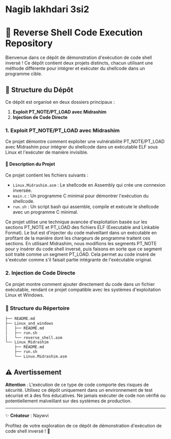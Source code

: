 # Nagib lakhdari 3si2
# 🚀 Reverse Shell Code Execution Repository

Bienvenue dans ce dépôt de démonstration d'exécution de code shell inversé ! Ce dépôt contient deux projets distincts, chacun utilisant une méthode différente pour intégrer et exécuter du shellcode dans un programme cible.

## 📁 Structure du Dépôt

Ce dépôt est organisé en deux dossiers principaux :

1. **Exploit PT_NOTE/PT_LOAD avec Midrashim**
2. **Injection de Code Directe**

### 1. Exploit PT_NOTE/PT_LOAD avec Midrashim

Ce projet démontre comment exploiter une vulnérabilité PT_NOTE/PT_LOAD avec Midrashim pour intégrer du shellcode dans un exécutable ELF sous Linux et l'exécuter de manière invisible.

#### 📜 Description du Projet

Ce projet contient les fichiers suivants :

- `Linux.Midrashim.asm` : Le shellcode en Assembly qui crée une connexion inversée.
- `main.c` : Un programme C minimal pour démontrer l'exécution du shellcode.
- `run.sh` : Un script bash qui assemble, compile et exécute le shellcode avec un programme C minimal.

Ce projet utilise une technique avancée d'exploitation basée sur les sections PT_NOTE et PT_LOAD des fichiers ELF (Executable and Linkable Format). Le but est d'injecter du code malveillant dans un exécutable en profitant de la manière dont les chargeurs de programme traitent ces sections. En utilisant Midrashim, nous modifions les segments PT_NOTE pour y insérer du code shell inversé, puis faisons en sorte que ce segment soit traité comme un segment PT_LOAD. Cela permet au code inséré de s'exécuter comme s'il faisait partie intégrante de l'exécutable original.

### 2. Injection de Code Directe

Ce projet montre comment ajouter directement du code dans un fichier exécutable, rendant ce projet compatible avec les systèmes d'exploitation Linux et Windows.

### 📁 Structure du Répertoire

```sh
├── README.md
├── Linux_and_windows
│   ├── README.md
│   ├── run.sh
│   └── reverse_shell.asm
└── Linux_Midrashim
    ├── README.md
    ├── run.sh
    └── Linux.Midrashim.asm
```

## ⚠️ Avertissement

**Attention** : L'exécution de ce type de code comporte des risques de sécurité. Utilisez ce dépôt uniquement dans un environnement de test sécurisé et à des fins éducatives. Ne jamais exécuter de code non vérifié ou potentiellement malveillant sur des systèmes de production.

---

✨ **Créateur** : Naywvi

Profitez de votre exploration de ce dépôt de démonstration d'exécution de code shell inversé ! 🚀
